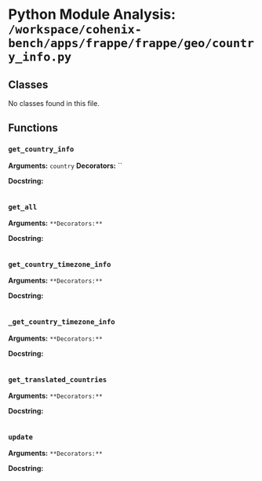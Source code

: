 # Python Module Analysis: `/workspace/cohenix-bench/apps/frappe/frappe/geo/country_info.py`

## Classes

No classes found in this file.


## Functions

### `get_country_info`
**Arguments:** `country`
**Decorators:** ``

**Docstring:**
```

```
### `get_all`
**Arguments:** ``
**Decorators:** ``

**Docstring:**
```

```
### `get_country_timezone_info`
**Arguments:** ``
**Decorators:** ``

**Docstring:**
```

```
### `_get_country_timezone_info`
**Arguments:** ``
**Decorators:** ``

**Docstring:**
```

```
### `get_translated_countries`
**Arguments:** ``
**Decorators:** ``

**Docstring:**
```

```
### `update`
**Arguments:** ``
**Decorators:** ``

**Docstring:**
```

```

